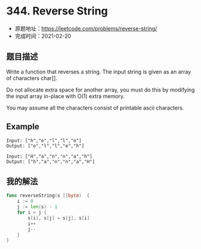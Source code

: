 # 344. Reverse String

- 原题地址：https://leetcode.com/problems/reverse-string/
- 完成时间：2021-02-20

## 题目描述

Write a function that reverses a string. The input string is given as an array of characters char[].

Do not allocate extra space for another array, you must do this by modifying the input array in-place with O(1) extra memory.

You may assume all the characters consist of printable ascii characters.

## Example
```
Input: ["h","e","l","l","o"]
Output: ["o","l","l","e","h"]
```

```
Input: ["H","a","n","n","a","h"]
Output: ["h","a","n","n","a","H"]
```

## 我的解法
```go
func reverseString(s []byte)  {
    i := 0
    j := len(s) - 1
    for i < j {
        s[i], s[j] = s[j], s[i]
        i++
        j--
    }
}
```
